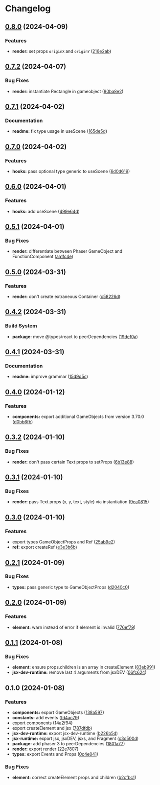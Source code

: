 # Changelog

## [0.8.0](https://github.com/remarkablegames/phaser-jsx/compare/v0.7.2...v0.8.0) (2024-04-09)


### Features

* **render:** set props `originX` and `originY` ([216e2ab](https://github.com/remarkablegames/phaser-jsx/commit/216e2ab365ee12f7bae2c79192138f4ee4b8f726))

## [0.7.2](https://github.com/remarkablegames/phaser-jsx/compare/v0.7.1...v0.7.2) (2024-04-07)


### Bug Fixes

* **render:** instantiate Rectangle in gameobject ([80ba8e2](https://github.com/remarkablegames/phaser-jsx/commit/80ba8e2cd221bb2e7254ee179d055160e777cd90))

## [0.7.1](https://github.com/remarkablegames/phaser-jsx/compare/v0.7.0...v0.7.1) (2024-04-02)


### Documentation

* **readme:** fix type usage in useScene ([165de5d](https://github.com/remarkablegames/phaser-jsx/commit/165de5ddfcf2a24798b29fcdadebe97cbfabcd70))

## [0.7.0](https://github.com/remarkablegames/phaser-jsx/compare/v0.6.0...v0.7.0) (2024-04-02)


### Features

* **hooks:** pass optional type generic to useScene ([6d0d619](https://github.com/remarkablegames/phaser-jsx/commit/6d0d619e3158429be34c86ec1f107bb9bdc964d8))

## [0.6.0](https://github.com/remarkablegames/phaser-jsx/compare/v0.5.1...v0.6.0) (2024-04-01)


### Features

* **hooks:** add useScene ([499e64d](https://github.com/remarkablegames/phaser-jsx/commit/499e64dbcdd953b075a00b98d983983ac0c9421d))

## [0.5.1](https://github.com/remarkablegames/phaser-jsx/compare/v0.5.0...v0.5.1) (2024-04-01)


### Bug Fixes

* **render:** differentiate between Phaser GameObject and FunctionComponent ([aa1fc4e](https://github.com/remarkablegames/phaser-jsx/commit/aa1fc4e9c99cf21263541854c968d485295701ab))

## [0.5.0](https://github.com/remarkablegames/phaser-jsx/compare/v0.4.2...v0.5.0) (2024-03-31)


### Features

* **render:** don't create extraneous Container ([c58226d](https://github.com/remarkablegames/phaser-jsx/commit/c58226d1f06b9c51fd1bc410bc11d8b5509c10a6))

## [0.4.2](https://github.com/remarkablegames/phaser-jsx/compare/v0.4.1...v0.4.2) (2024-03-31)


### Build System

* **package:** move @types/react to peerDependencies ([19def0a](https://github.com/remarkablegames/phaser-jsx/commit/19def0af25bc84ca712d9d84ae98986ce3f7411a))

## [0.4.1](https://github.com/remarkablegames/phaser-jsx/compare/v0.4.0...v0.4.1) (2024-03-31)


### Documentation

* **readme:** improve grammar ([15d9d5c](https://github.com/remarkablegames/phaser-jsx/commit/15d9d5cfa279a0fc45b757930c3feee5e771eaa3))

## [0.4.0](https://github.com/remarkablegames/phaser-jsx/compare/v0.3.2...v0.4.0) (2024-01-12)


### Features

* **components:** export additional GameObjects from version 3.70.0 ([d0bb6fb](https://github.com/remarkablegames/phaser-jsx/commit/d0bb6fb22b26270d7652516f4f653cce60810f6f))

## [0.3.2](https://github.com/remarkablegames/phaser-jsx/compare/v0.3.1...v0.3.2) (2024-01-10)


### Bug Fixes

* **render:** don't pass certain Text props to setProps ([6b13e88](https://github.com/remarkablegames/phaser-jsx/commit/6b13e884dafd2347ad1cd554a36233045a52cb10))

## [0.3.1](https://github.com/remarkablegames/phaser-jsx/compare/v0.3.0...v0.3.1) (2024-01-10)


### Bug Fixes

* **render:** pass Text props (x, y, text, style) via instantiation ([9ea0815](https://github.com/remarkablegames/phaser-jsx/commit/9ea0815a077c716b5883992d3514722516ae23fc))

## [0.3.0](https://github.com/remarkablegames/phaser-jsx/compare/v0.2.1...v0.3.0) (2024-01-10)


### Features

* export types GameObjectProps and Ref ([25ab9e2](https://github.com/remarkablegames/phaser-jsx/commit/25ab9e2a7844fddf43abd0ecc99330b94bad598a))
* **ref:** export createRef ([e3e3b6b](https://github.com/remarkablegames/phaser-jsx/commit/e3e3b6ba7bea0d9e6b28e44ac95416a747d65f64))

## [0.2.1](https://github.com/remarkablegames/phaser-jsx/compare/v0.2.0...v0.2.1) (2024-01-09)


### Bug Fixes

* **types:** pass generic type to GameObjectProps ([d2040c0](https://github.com/remarkablegames/phaser-jsx/commit/d2040c06c7acb03aa7f5b4c52c311b307f5a2e02))

## [0.2.0](https://github.com/remarkablegames/phaser-jsx/compare/v0.1.1...v0.2.0) (2024-01-09)


### Features

* **element:** warn instead of error if element is invalid ([776ef79](https://github.com/remarkablegames/phaser-jsx/commit/776ef79db55b9a9971dcecd352e47c8265ebf5d3))

## [0.1.1](https://github.com/remarkablegames/phaser-jsx/compare/v0.1.0...v0.1.1) (2024-01-08)


### Bug Fixes

* **element:** ensure props.children is an array in createElement ([83ab991](https://github.com/remarkablegames/phaser-jsx/commit/83ab991102898e2ebea0918ca3a0b2c16c476231))
* **jsx-dev-runtime:** remove last 4 arguments from jsxDEV ([06fc624](https://github.com/remarkablegames/phaser-jsx/commit/06fc624a17577839a71e10f453f69d83de08408d))

## 0.1.0 (2024-01-08)

### Features

- **components:** export GameObjects ([138a597](https://github.com/remarkablegames/phaser-jsx/commit/138a597dff5cbeb3f0b54967dbfb660d875cc185))
- **constants:** add events ([fd4ac79](https://github.com/remarkablegames/phaser-jsx/commit/fd4ac79c1b0d198bea4972030e098c0bf7b81be7))
- export components ([14a2f94](https://github.com/remarkablegames/phaser-jsx/commit/14a2f949436df647d7a7241a370db47867ccd81a))
- export createElement and jsx ([787dfdb](https://github.com/remarkablegames/phaser-jsx/commit/787dfdbc65c6019e505382380f920c0b5cef1990))
- **jsx-dev-runtime:** export jsx-dev-runtime ([b226b5d](https://github.com/remarkablegames/phaser-jsx/commit/b226b5de3d24b7e276c35ded7e960b6f8ff2524c))
- **jsx-runtime:** export jsx, jsxDEV, jsxs, and Fragment ([c3c500d](https://github.com/remarkablegames/phaser-jsx/commit/c3c500d39eb55e5b9a49542f54278bc87c7aaad1))
- **package:** add phaser 3 to peerDependencies ([1801a77](https://github.com/remarkablegames/phaser-jsx/commit/1801a77aeb6bb105ed463fba124c9fffdd8d5d8a))
- **render:** export render ([22e7807](https://github.com/remarkablegames/phaser-jsx/commit/22e78075ce8404aae566fd69b216ed1900075c3b))
- **types:** export Events and Props ([0c4e041](https://github.com/remarkablegames/phaser-jsx/commit/0c4e0411f7280076aabbc4c4e81cc47798470d82))

### Bug Fixes

- **element:** correct createElement props and children ([b2cfbc1](https://github.com/remarkablegames/phaser-jsx/commit/b2cfbc1db302fcf02b80d0182542d7085ef0bcfd))
